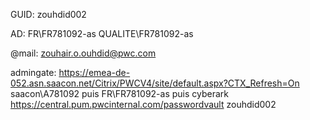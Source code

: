 GUID:
zouhdid002

AD:
FR\FR781092-as
QUALITE\FR781092-as

@mail:
zouhair.o.ouhdid@pwc.com

admingate:
https://emea-de-052.asn.saacon.net/Citrix/PWCV4/site/default.aspx?CTX_Refresh=On
saacon\A781092
puis
FR\FR781092-as
puis
cyberark
https://central.pum.pwcinternal.com/passwordvault
zouhdid002
